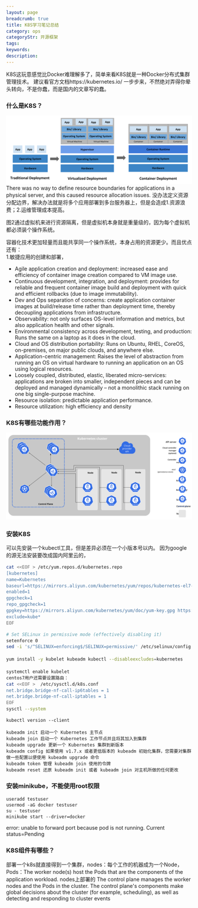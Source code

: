 ```yaml
---
layout: page
breadcrumb: true
title: K8S学习笔记总结
category: ops
categoryStr: 开源框架
tags:
keywords:
description:
---
```


K8S这玩意感觉比Docker难理解多了，简单来看K8S就是一种Docker分布式集群管理技术。
建议看官方文档https://kubernetes.io/ 一步步来，不然绝对弄得你晕头转向，不是你蠢，而是国内的文章写的蠢。  
### 什么是K8S？
<img src="/img/java/2020-04-05-K8S-Learn-Note-1.svg" class="post-img" alt="2020-04-05-K8S-Learn-Note-1.svg">
There was no way to define resource boundaries for applications in a physical server, and this caused resource allocation issues.  
没办法定义资源分配边界，解决办法就是将多个应用部署到多台服务器上，但是会造成1.资源浪费；2.运维管理成本提高。  

图2通过虚拟机来进行资源隔离，但是虚拟机本身就是重量级的，因为每个虚拟机都必须装个操作系统。  

容器化技术更加轻量而且能共享同一个操作系统，本身占用的资源更少。而且优点还有：  
1.敏捷应用的创建和部署，  
* Agile application creation and deployment: increased ease and efficiency of container image creation compared to VM image use.
* Continuous development, integration, and deployment: provides for reliable and frequent container image build and deployment with quick and efficient rollbacks (due to image immutability).
* Dev and Ops separation of concerns: create application container images at build/release time rather than deployment time, thereby decoupling applications from infrastructure.
* Observability: not only surfaces OS-level information and metrics, but also application health and other signals.
* Environmental consistency across development, testing, and production: Runs the same on a laptop as it does in the cloud.
* Cloud and OS distribution portability: Runs on Ubuntu, RHEL, CoreOS, on-premises, on major public clouds, and anywhere else.
* Application-centric management: Raises the level of abstraction from running an OS on virtual hardware to running an application on an OS using logical resources.
* Loosely coupled, distributed, elastic, liberated micro-services: applications are broken into smaller, independent pieces and can be deployed and managed dynamically – not a monolithic stack running on one big single-purpose machine.
* Resource isolation: predictable application performance.
* Resource utilization: high efficiency and density


### K8S有哪些功能作用？
<img src="/img/java/2020-04-05-K8S-Learn-Note-2.svg" class="post-img" alt="2020-04-05-K8S-Learn-Note-2.svg">


### 安装K8S
可以先安装一个kubectl工具，但是差异必须在一个小版本号以内。
因为google的源无法安装要改成国内阿里云的，
```bash
cat <<EOF > /etc/yum.repos.d/kubernetes.repo
[kubernetes]
name=Kubernetes
baseurl=https://mirrors.aliyun.com/kubernetes/yum/repos/kubernetes-el7-x86_64/
enabled=1
gpgcheck=1
repo_gpgcheck=1
gpgkey=https://mirrors.aliyun.com/kubernetes/yum/doc/yum-key.gpg https://mirrors.aliyun.com/kubernetes/yum/doc/rpm-package-key.gpg
exclude=kube*
EOF
```

```bash
# Set SELinux in permissive mode (effectively disabling it)
setenforce 0
sed -i 's/^SELINUX=enforcing$/SELINUX=permissive/' /etc/selinux/config

yum install -y kubelet kubeadm kubectl --disableexcludes=kubernetes

systemctl enable kubelet
centos7用户还需要设置路由：
cat <<EOF >  /etc/sysctl.d/k8s.conf
net.bridge.bridge-nf-call-ip6tables = 1
net.bridge.bridge-nf-call-iptables = 1
EOF
sysctl --system
```

```
kubectl version --client

kubeadm init 启动一个 Kubernetes 主节点
kubeadm join 启动一个 Kubernetes 工作节点并且将其加入到集群
kubeadm upgrade 更新一个 Kubernetes 集群到新版本
kubeadm config 如果使用 v1.7.x 或者更低版本的 kubeadm 初始化集群，您需要对集群做一些配置以便使用 kubeadm upgrade 命令
kubeadm token 管理 kubeadm join 使用的令牌
kubeadm reset 还原 kubeadm init 或者 kubeadm join 对主机所做的任何更改
```

### 安装minikube，不能使用root权限
```
useradd testuser
usermod -aG docker testuser
su - testuser
minikube start --driver=docker
```

error: unable to forward port because pod is not running. Current status=Pending

### K8S组件有哪些？

部署一个k8s就直接得到一个集群，nodes：每个工作的机器成为一个Node，
Pods：The worker node(s) host the Pods that are the components of the application workload.
nodes上部署的
The control plane manages the worker nodes and the Pods in the cluster.
The control plane's components make global decisions about the cluster (for example, scheduling), as well as detecting and responding to cluster events
